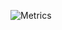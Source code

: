 ![Metrics](https://metrics.lecoq.io/soccer-fan?template=classic&base.community=0&base.repositories=0&languages=1&code=1&lines=1&languages.limit=8&languages.sections=most-used&languages.colors=github&languages.threshold=0%25&languages.indepth=false&languages.analysis.timeout=15&languages.categories=markup%2C%20programming&languages.recent.categories=markup%2C%20programming&languages.recent.load=300&languages.recent.days=14&code.lines=12&code.load=100&code.visibility=public&config.timezone=Europe%2FLondon)
